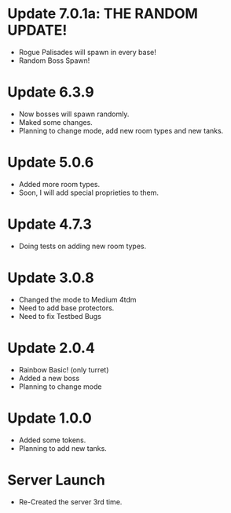 # Update 7.0.1a: THE RANDOM UPDATE!
- Rogue Palisades will spawn in every base!
- Random Boss Spawn!
# Update 6.3.9
- Now bosses will spawn randomly.
- Maked some changes.
- Planning to change mode, add new room types and new tanks.
# Update 5.0.6
- Added more room types. 
- Soon, I will add special proprieties to them.
# Update 4.7.3
- Doing tests on adding new room types.
# Update 3.0.8
- Changed the mode to Medium 4tdm
- Need to add base protectors.
- Need to fix Testbed Bugs
# Update 2.0.4
- Rainbow Basic! (only turret)
- Added a new boss
- Planning to change mode
# Update 1.0.0
- Added some tokens.
- Planning to add new tanks.
# Server Launch
- Re-Created the server 3rd time.
